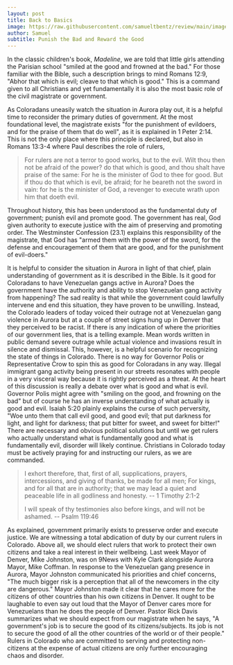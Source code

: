 ```yaml
---
layout: post
title: Back to Basics
image: https://raw.githubusercontent.com/samueltbentz/review/main/images/fortress.jpeg
author: Samuel
subtitle: Punish the Bad and Reward the Good
---
```


In the classic children's book, *Madeline*, we are told that little girls attending the Parisian school "smiled at the good and frowned at the bad." For those familiar with the Bible, such a description brings to mind Romans 12:9, "Abhor that which is evil; cleave to that which is good." This is a command given to all Christians and yet fundamentally it is also the most basic role of the civil magistrate or government.

As Coloradans uneasily watch the situation in Aurora play out, it is a helpful time to reconsider the primary duties of government. At the most foundational level, the magistrate exists "for the punishment of evildoers, and for the praise of them that do well", as it is explained in 1 Peter 2:14. This is not the only place where this principle is declared, but also in Romans 13:3-4 where Paul describes the role of rulers,
>For rulers are not a terror to good works, but to the evil. Wilt thou then not be afraid of the power? do that which is good, and thou shalt have praise of the same: For he is the minister of God to thee for good. But if thou do that which is evil, be afraid; for he beareth not the sword in vain: for he is the minister of God, a revenger to execute wrath upon him that doeth evil.

Throughout history, this has been understood as the fundamental duty of government; punish evil and promote good. The government has real, God given authority to execute justice with the aim of preserving and promoting order. The Westminster Confession (23.1) explains this responsibility of the magistrate, that God has "armed them with the power of the sword, for the defense and encouragement of them that are good, and for the punishment of evil-doers."

It is helpful to consider the situation in Aurora in light of that chief, plain understanding of government as it is described in the Bible. Is it good for Coloradans to have Venezuelan gangs active in Aurora? Does the government have the authority and ability to stop Venezuelan gang activity from happening? The sad reality is that while the government could lawfully intervene and end this situation, they have proven to be unwilling. Instead, the Colorado leaders of today voiced their outrage not at Venezuelan gang violence in Aurora but at a couple of street signs hung up in Denver that they perceived to be racist. If there is any indication of where the priorities of our government lies, that is a telling example. Mean words written in public demand severe outrage while actual violence and invasions result in silence and dismissal. This, however, is a helpful scenario for recognizing the state of things in Colorado. There is no way for Governor Polis or Representative Crow to spin this as good for Coloradans in any way. Illegal immigrant gang activity being present in our streets resonates with people in a very visceral way because it is rightly perceived as a threat. At the heart of this discussion is really a debate over what is good and what is evil. Governor Polis might agree with "smiling on the good, and frowning on the bad" but of course he has an inverse understanding of what actually is good and evil. Isaiah 5:20 plainly explains the curse of such perversity, "Woe unto them that call evil good, and good evil; that put darkness for light, and light for darkness; that put bitter for sweet, and sweet for bitter!" There are necessary and obvious political solutions but until we get rulers who actually understand what is fundamentally good and what is fundamentally evil, disorder will likely continue. Christians in Colorado today must be actively praying for and instructing our rulers, as we are commanded.
>I exhort therefore, that, first of all, supplications, prayers, intercessions, and giving of thanks, be made for all men; For kings, and for all that are in authority; that we may lead a quiet and peaceable life in all godliness and honesty.
> -- 1 Timothy 2:1-2
>
>I will speak of thy testimonies also before kings, and will not be ashamed.
> -- Psalm 119:46

As explained, government primarily exists to presserve order and execute justice. We are witnessing a total abdication of duty by our current rulers in Colorado. Above all, we should elect rulers that work to protect their own citizens and take a real interest in their wellbeing. Last week Mayor of Denver, Mike Johnston, was on 9News with Kyle Clark alongside Aurora Mayor, Mike Coffman. In response to the Venezuelan gang presence in Aurora, Mayor Johnston communicated his priorities and chief concerns, "The much bigger risk is a perception that all of the newcomers in the city are dangerous." Mayor Johnston made it clear that he cares more for the citizens of other countries than his own citizens in Denver. It ought to be laughable to even say out loud that the Mayor of Denver cares more for Venezuelans than he does the people of Denver. Pastor Rick Davis summarizes what we should expect from our magistrate when he says, "A government's job is to secure the good of its citizens/subjects. Its job is not to secure the good of all the other countries of the world or of their people." Rulers in Colorado who are committed to serving and protecting non-citizens at the expense of actual citizens are only further encouraging chaos and disorder.
